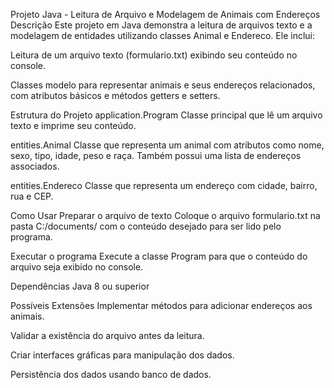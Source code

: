 Projeto Java - Leitura de Arquivo e Modelagem de Animais com Endereços
Descrição
Este projeto em Java demonstra a leitura de arquivos texto e a modelagem de entidades utilizando classes Animal e Endereco. Ele inclui:

Leitura de um arquivo texto (formulario.txt) exibindo seu conteúdo no console.

Classes modelo para representar animais e seus endereços relacionados, com atributos básicos e métodos getters e setters.

Estrutura do Projeto
application.Program
Classe principal que lê um arquivo texto e imprime seu conteúdo.

entities.Animal
Classe que representa um animal com atributos como nome, sexo, tipo, idade, peso e raça. Também possui uma lista de endereços associados.

entities.Endereco
Classe que representa um endereço com cidade, bairro, rua e CEP.

Como Usar
Preparar o arquivo de texto
Coloque o arquivo formulario.txt na pasta C:/documents/ com o conteúdo desejado para ser lido pelo programa.

Executar o programa
Execute a classe Program para que o conteúdo do arquivo seja exibido no console.

Dependências
Java 8 ou superior

Possíveis Extensões
Implementar métodos para adicionar endereços aos animais.

Validar a existência do arquivo antes da leitura.

Criar interfaces gráficas para manipulação dos dados.

Persistência dos dados usando banco de dados.
